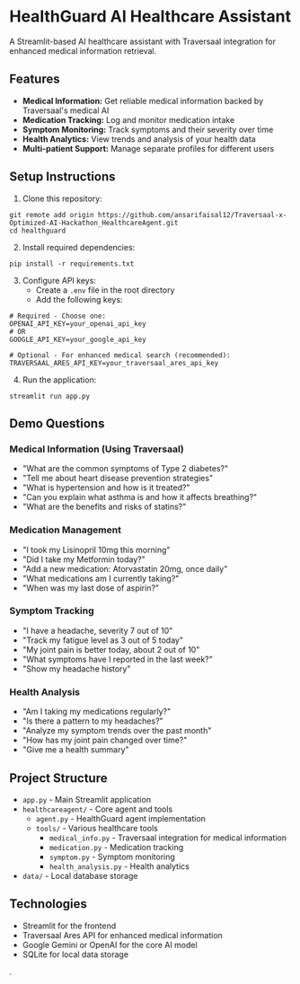 # HealthGuard AI Healthcare Assistant

A Streamlit-based AI healthcare assistant with Traversaal integration for enhanced medical information retrieval.

## Features

- **Medical Information:** Get reliable medical information backed by Traversaal's medical AI
- **Medication Tracking:** Log and monitor medication intake
- **Symptom Monitoring:** Track symptoms and their severity over time
- **Health Analytics:** View trends and analysis of your health data
- **Multi-patient Support:** Manage separate profiles for different users

## Setup Instructions

1. Clone this repository:
```
git remote add origin https://github.com/ansarifaisal12/Traversaal-x-Optimized-AI-Hackathon_HealthcareAgent.git
cd healthguard
```

2. Install required dependencies:
```
pip install -r requirements.txt
```

3. Configure API keys:
   - Create a `.env` file in the root directory
   - Add the following keys:
```
# Required - Choose one:
OPENAI_API_KEY=your_openai_api_key
# OR
GOOGLE_API_KEY=your_google_api_key

# Optional - For enhanced medical search (recommended):
TRAVERSAAL_ARES_API_KEY=your_traversaal_ares_api_key
```

4. Run the application:
```
streamlit run app.py
```

## Demo Questions

### Medical Information (Using Traversaal)
- "What are the common symptoms of Type 2 diabetes?"
- "Tell me about heart disease prevention strategies"
- "What is hypertension and how is it treated?"
- "Can you explain what asthma is and how it affects breathing?"
- "What are the benefits and risks of statins?"

### Medication Management
- "I took my Lisinopril 10mg this morning"
- "Did I take my Metformin today?"
- "Add a new medication: Atorvastatin 20mg, once daily"
- "What medications am I currently taking?"
- "When was my last dose of aspirin?"

### Symptom Tracking
- "I have a headache, severity 7 out of 10"
- "Track my fatigue level as 3 out of 5 today"
- "My joint pain is better today, about 2 out of 10"
- "What symptoms have I reported in the last week?"
- "Show my headache history"

### Health Analysis
- "Am I taking my medications regularly?"
- "Is there a pattern to my headaches?"
- "Analyze my symptom trends over the past month"
- "How has my joint pain changed over time?"
- "Give me a health summary"

## Project Structure

- `app.py` - Main Streamlit application
- `healthcareagent/` - Core agent and tools
  - `agent.py` - HealthGuard agent implementation
  - `tools/` - Various healthcare tools
    - `medical_info.py` - Traversaal integration for medical information
    - `medication.py` - Medication tracking
    - `symptom.py` - Symptom monitoring
    - `health_analysis.py` - Health analytics
- `data/` - Local database storage

## Technologies

- Streamlit for the frontend
- Traversaal Ares API for enhanced medical information
- Google Gemini or OpenAI for the core AI model
- SQLite for local data storage

. 
